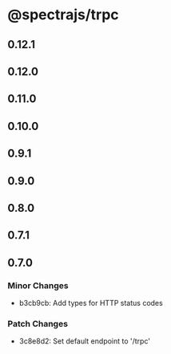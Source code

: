 # @spectrajs/trpc

## 0.12.1

## 0.12.0

## 0.11.0

## 0.10.0

## 0.9.1

## 0.9.0

## 0.8.0

## 0.7.1

## 0.7.0

### Minor Changes

- b3cb9cb: Add types for HTTP status codes

### Patch Changes

- 3c8e8d2: Set default endpoint to '/trpc'
